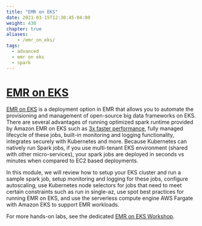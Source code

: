 ```yaml
---
title: "EMR on EKS"
date: 2021-03-15T12:30:45-04:00
weight: 430
chapter: true
aliases:
    - /emr_on_eks/
tags:
  - advanced
  - emr on eks
  - spark
---
```

# [EMR on EKS](https://docs.aws.amazon.com/emr/latest/EMR-on-EKS-DevelopmentGuide/emr-eks.html)

[EMR on EKS](https://docs.aws.amazon.com/emr/latest/EMR-on-EKS-DevelopmentGuide/emr-eks.html) is a deployment option in EMR that allows you to automate the provisioning and management of open-source big data frameworks on EKS. There are several advantages of running optimized spark runtime provided by Amazon EMR on EKS such as [3x faster performance](https://aws.amazon.com/emr/faqs/), fully managed lifecycle of these jobs, built-in monitoring and logging functionality, integrates securely with Kubernetes and more. Because Kubernetes can natively run Spark jobs, if you use multi-tenant EKS environment (shared with other micro-services), your spark jobs are deployed in seconds vs minutes when compared to EC2 based deployments.

In this module, we will review how to setup your EKS cluster and run a sample spark job, setup monitoring and logging for these jobs, configure autoscaling, use Kubernetes node selectors for jobs that need to meet certain constraints such as run in single-az, use spot best practices for running EMR on EKS, and use the serverless compute engine AWS Fargate with Amazon EKS to support EMR workloads.

For more hands-on labs, see the dedicated [EMR on EKS Workshop](https://emr-on-eks.workshop.aws/).
